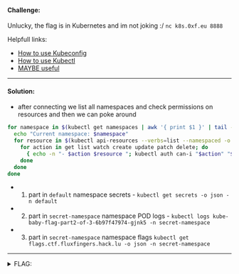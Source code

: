 #### Challenge:

Unlucky, the flag is in Kubernetes and im not joking :/ `nc k8s.0xf.eu 8888`

Helpfull links:
- [How to use Kubeconfig](https://kubernetes.io/docs/concepts/configuration/organize-cluster-access-kubeconfig/)
- [How to use Kubectl](https://kubernetes.io/docs/reference/kubectl/)
- [MAYBE useful](https://kubernetes.io/docs/reference/access-authn-authz/authorization/)

---

#### Solution:

- after connecting we list all namespaces and check permissions on resources and then we can poke around
```bash
for namespace in $(kubectl get namespaces | awk '{ print $1 }' | tail -n +2); do
  echo "Current namespace: $namespace"
  for resource in $(kubectl api-resources --verbs=list --namespaced -o name); do
    for action in get list watch create update patch delete; do
      { echo -n "- $action $resource "; kubectl auth can-i "$action" "$resource" --namespace="$namespace"; } | grep "yes"
    done
  done
done
```

- 1. part in `default` namespace secrets - `kubectl get secrets -o json -n default`
- 2. part in `secret-namespace` namespace POD logs - `kubectl logs kube-baby-flag-part2-of-3-6b97f47974-gjnk5 -n secret-namespace`
- 3. part in `secret-namespace` namespace flags `kubectl get flags.ctf.fluxfingers.hack.lu -o json -n secret-namespace`

---

<details><summary>FLAG:</summary>

```
flag{k8s_1s_r34lly_fun_but_1ts_3v3n_b3tt3r_1n_CTFS}
```

</details>
